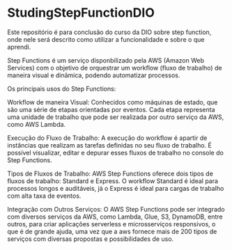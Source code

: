 # StudingStepFunctionDIO
Este repositório é para conclusão do curso da DIO sobre step function, onde nele será descrito como utilizar a funcionalidade e sobre o que aprendi.

Step Functions é um serviço disponbilizado pela AWS (Amazon Web Services) com o objetivo de orquestrar um workflow (fluxo de trabalho) de maneira visual e dinâmica, podendo automatizar processos.

Os principais usos do Step Functions:

Workflow de maneira Visual: Conhecidos como máquinas de estado, que são uma série de etapas orientadas por eventos. Cada etapa representa uma unidade de trabalho que pode ser realizada por outro serviço da AWS, como AWS Lambda.

Execução do Fluxo de Trabalho: A execução do workflow é apartir de instâncias que realizam as tarefas definidas no seu fluxo de trabalho. É possível visualizar, editar e depurar esses fluxos de trabalho no console do Step Functions.

Tipos de Fluxos de Trabalho: AWS Step Functions oferece dois tipos de fluxos de trabalho: Standard e Express. O workflow Standard é ideal para processos longos e auditáveis, já o Express é ideal para cargas de trabalho com alta taxa de eventos.

Integração com Outros Serviços: O AWS Step Functions pode ser integrado com diversos serviços da AWS, como Lambda, Glue, S3, DynamoDB, entre outros, para criar aplicações serverless e microsserviços responsivos, o que é de grande ajuda, uma vez que a aws fornece mais de 200 tipos de serviços com diversas propostas e possibilidades de uso.
